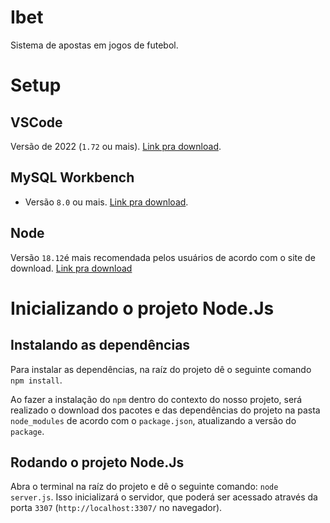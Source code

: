 # Ibet
Sistema de apostas em jogos de futebol.

# Setup
## VSCode
Versão de 2022 (`1.72` ou mais). [Link pra download](https://code.visualstudio.com/).

## MySQL Workbench
- Versão `8.0` ou mais. [Link pra download](https://dev.mysql.com/downloads/workbench/).

## Node
Versão `18.12`é mais recomendada pelos usuários de acordo com o site de download. [Link pra download](https://nodejs.org/en/)

# Inicializando o projeto Node.Js

## Instalando as dependências

Para instalar as dependências, na raíz do projeto dê o seguinte comando `npm install`. 

Ao fazer a instalação do `npm` dentro do contexto do nosso projeto, será realizado o download dos pacotes e das dependências do projeto na pasta `node_modules` de acordo com o `package.json`, atualizando a versão do `package`.
## Rodando o projeto Node.Js
Abra o terminal na raíz do projeto e dê o seguinte comando: `node server.js`. Isso inicializará o servidor, que poderá ser acessado através da porta `3307` (`http://localhost:3307/` no navegador). 

